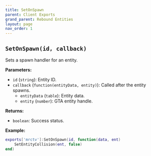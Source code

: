 ```yaml
--- 
title: SetOnSpawn 
parent: Client Exports 
grand_parent: Rebound Entities 
layout: page
nav_order: 1 
--- 
```

## `SetOnSpawn(id, callback)`
Sets a spawn handler for an entity.

**Parameters:**
- `id` (`string`): Entity ID.
- `callback` (`function(entityData, entity)`): Called after the entity spawns.
  - `entityData` (`table`): Entity data.
  - `entity` (`number`): GTA entity handle.

**Returns:**
- `boolean`: Success status.

**Example:**
```lua
exports['mrctv']:SetOnSpawn(id, function(data, ent) 
    SetEntityCollision(ent, false)
end)
```